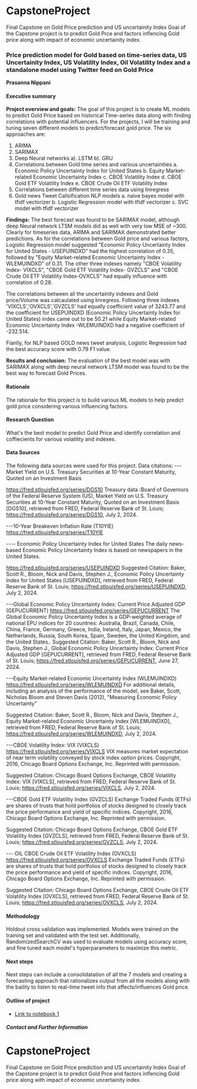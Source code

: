 # CapstoneProject
Final Capstone on Gold Price prediction and US uncertainity Index
Goal of the Capstone project is to predict Gold Prce and factors inflencing Gold price along with impact of economic uncertainity index.

### Price prediction model for Gold based on time-series data, US Uncertainity Index, US Volatility Index, Oil Volatility Index and a standalone model using Twitter feed on Gold Price

**Prasanna Nippani**

#### Executive summary

**Project overview and goals:** The goal of this project is to create ML models to predict Gold Price based on historical Time-series data along with finding correlations with potential influencers. For the projects, I will be training and tuning seven different models to predict/forecast gold price. The six approaches are: 
1. ARIMA
2. SARIMAX
3. Deep Neural networks
   a). LSTM
   b). GRU
4. Correlations between Gold time series and various uncertainities
    a. Economic Policy Uncertainty Index for United States
    b. Equity Market-related Economic Uncertainty Index
    c. CBOE Volatility Index
    d. CBOE Gold ETF Volatility Index
    e. CBOE Crude Oil ETF Volatility Index
6. Correlations between different time series data using linregress
7. Gold news Tweet Callsification NLP models
    a. naive bayes model with tfidf vectorizer 
    b. Logistic Regression model with tfidf vectorizer 
    c. SVC model with tfidf vectorizer


**Findings:** The best forecast was found to be SARIMAX model, although deep Neural network LTSM models did as well with very low MSE of ~300. Clearly for timeseries data, ARIMA and SARIMAX demonstrated better predictions. As for the correlations between Gold price and various factors, Logistic Regression model suggested "Economic Policy Uncertainty Index for United States - USEPUINDXD" had the highest  correlation of 0.35, followed by "Equity Market-related Economic Uncertainty Index -WLEMUINDXD" of 0.31. The other three indexes namely "CBOE Volatility Index- VIXCLS", "CBOE Gold ETF Volatility Index- GVZCLS" and "CBOE Crude Oil ETF Volatility Index-OVXCLS" had equally influence with correlation of 0.28.

The correlations between all the uncertainity indexes and Gold price/Volume was calcaulated using linregress. Following three indexes 'VIXCLS','OVXCLS','GVZCLS' had equally coefficient value of 3243.77 and the coefficient for USEPUINDXD (Economic Policy Uncertainty Index for United States) index came out to be 50.21 while Equity Market-related Economic Uncertainty Index -WLEMUINDXD had a negative coefficient of -232.514.

Fianlly, for NLP based GOLD news tweet analysis, Logistic Regression had the best accuracy score with 0.79 F1 value.



**Results and conclusion:** The evaluation of the best model was with SARIMAX along with deep neural network LTSM model was found to be the best way to forecast Gold Prices.

#### Rationale
The rationale for this project is to build various ML models to help predict gold price considering various influencing factors.

#### Research Question
What's the best model to predict Gold Price and identify correlation and coffiecients for various volatility and indexes.  

#### Data Sources
The following data sources were used for this project.
Data citations:
---Market Yield on U.S. Treasury Securities at 10-Year Constant Maturity, Quoted on an Investment Basis

https://fred.stlouisfed.org/series/DGS10
Treasury data :Board of Governors of the Federal Reserve System (US), Market Yield on U.S. Treasury Securities at 10-Year Constant Maturity, Quoted on an Investment Basis [DGS10], retrieved from FRED, Federal Reserve Bank of St. Louis; https://fred.stlouisfed.org/series/DGS10, July 2, 2024.


---10-Year Breakeven Inflation Rate (T10YIE)
https://fred.stlouisfed.org/series/T10YIE

---- Economic Policy Uncertainty Index for United States 
The daily news-based Economic Policy Uncertainty Index is based on newspapers in the United States.

https://fred.stlouisfed.org/series/USEPUINDXD
Suggested Citation:
Baker, Scott R., Bloom, Nick and Davis, Stephen J., Economic Policy Uncertainty Index for United States [USEPUINDXD], retrieved from FRED, Federal Reserve Bank of St. Louis; https://fred.stlouisfed.org/series/USEPUINDXD, July 2, 2024.


---Global Economic Policy Uncertainty Index: Current Price Adjusted GDP (GEPUCURRENT)
https://fred.stlouisfed.org/series/GEPUCURRENT
The Global Economic Policy Uncertainty Index is a GDP-weighted average of national EPU indices for 20 countries: Australia, Brazil, Canada, Chile, China, France, Germany, Greece, India, Ireland, Italy, Japan, Mexico, the Netherlands, Russia, South Korea, Spain, Sweden, the United Kingdom, and the United States..
Suggested Citation:
Baker, Scott R., Bloom, Nick and Davis, Stephen J., Global Economic Policy Uncertainty Index: Current Price Adjusted GDP [GEPUCURRENT], retrieved from FRED, Federal Reserve Bank of St. Louis; https://fred.stlouisfed.org/series/GEPUCURRENT, June 27, 2024.


---Equity Market-related Economic Uncertainty Index (WLEMUINDXD)
https://fred.stlouisfed.org/series/WLEMUINDXD
For additional details, including an analysis of the performance of the model, see Baker, Scott, Nicholas Bloom and Steven Davis (2012), "Measuring Economic Policy Uncertainty"

Suggested Citation:
Baker, Scott R., Bloom, Nick and Davis, Stephen J., Equity Market-related Economic Uncertainty Index [WLEMUINDXD], retrieved from FRED, Federal Reserve Bank of St. Louis; https://fred.stlouisfed.org/series/WLEMUINDXD, July 2, 2024.

---CBOE Volatility Index: VIX (VIXCLS)
https://fred.stlouisfed.org/series/VIXCLS
VIX measures market expectation of near term volatility conveyed by stock index option prices. Copyright, 2016, Chicago Board Options Exchange, Inc. Reprinted with permission.

Suggested Citation:
Chicago Board Options Exchange, CBOE Volatility Index: VIX [VIXCLS], retrieved from FRED, Federal Reserve Bank of St. Louis; https://fred.stlouisfed.org/series/VIXCLS, July 2, 2024.

---CBOE Gold ETF Volatility Index (GVZCLS)
Exchange Traded Funds (ETFs) are shares of trusts that hold portfolios of stocks designed to closely track the price performance and yield of specific indices. Copyright, 2016, Chicago Board Options Exchange, Inc. Reprinted with permission.

Suggested Citation:
Chicago Board Options Exchange, CBOE Gold ETF Volatility Index [GVZCLS], retrieved from FRED, Federal Reserve Bank of St. Louis; https://fred.stlouisfed.org/series/GVZCLS, July 2, 2024.

--- OIL
CBOE Crude Oil ETF Volatility Index (OVXCLS)
https://fred.stlouisfed.org/series/OVXCLS
Exchange Traded Funds (ETFs) are shares of trusts that hold portfolios of stocks designed to closely track the price performance and yield of specific indices. Copyright, 2016, Chicago Board Options Exchange, Inc. Reprinted with permission.

Suggested Citation:
Chicago Board Options Exchange, CBOE Crude Oil ETF Volatility Index [OVXCLS], retrieved from FRED, Federal Reserve Bank of St. Louis; https://fred.stlouisfed.org/series/OVXCLS, July 2, 2024.


#### Methodology
Holdout cross validation was implemented. Models were trained on the training set and validated with the test set. Additionally, RandomizedSearchCV was used to evaluate models using accuracy score, and fine tuned each model's hyperparameters to maximize this metric.


#### Next steps
Next steps can include a consolidatation of all the 7 models and creating a forecasting approach that rationalizes output from all the models along with the baility to listen to real-time tweet info that affects/influences Gold price. 

#### Outline of project

- [Link to notebook 1]()



##### Contact and Further Information
# CapstoneProject
Final Capstone on Gold Price prediction and US uncertainity Index
Goal of the Capstone project is to predict Gold Prce and factors inflencing Gold price along with impact of economic uncertainity index.
